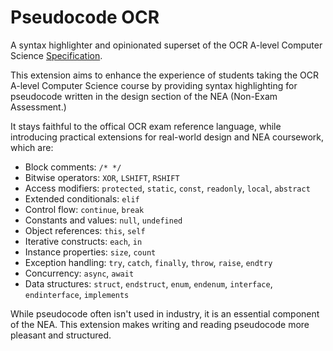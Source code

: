 # Pseudocode OCR

A syntax highlighter and opinionated superset of the OCR A-level Computer Science [Specification](https://www.ocr.org.uk/images/170844-specification-accredited-a-level-gce-computer-science-h446.pdf#page=37).

This extension aims to enhance the experience of students taking the OCR A-level Computer Science course by providing syntax highlighting for pseudocode written in the design section of the NEA (Non-Exam Assessment.)

It stays faithful to the offical OCR exam reference language, while introducing practical extensions for real-world design and NEA coursework, which are:

-   Block comments: `/* */`
-   Bitwise operators: `XOR`, `LSHIFT`, `RSHIFT`
-   Access modifiers: `protected`, `static`, `const`, `readonly`, `local`, `abstract`
-   Extended conditionals: `elif`
-   Control flow: `continue`, `break`
-   Constants and values: `null`, `undefined`
-   Object references: `this`, `self`
-   Iterative constructs: `each`, `in`
-   Instance properties: `size`, `count`
-   Exception handling: `try`, `catch`, `finally`, `throw`, `raise`, `endtry`
-   Concurrency: `async`, `await`
-   Data structures: `struct`, `endstruct`, `enum`, `endenum`, `interface`, `endinterface`, `implements`

While pseudocode often isn't used in industry, it is an essential component of the NEA. This extension makes writing and reading pseudocode more pleasant and structured.
